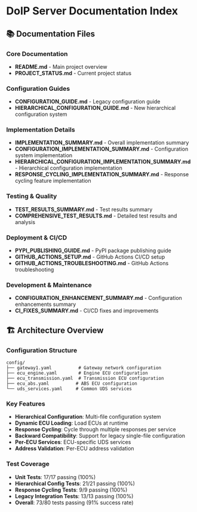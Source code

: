 # DoIP Server Documentation Index

## 📚 Documentation Files

### Core Documentation
- **README.md** - Main project overview
- **PROJECT_STATUS.md** - Current project status

### Configuration Guides
- **CONFIGURATION_GUIDE.md** - Legacy configuration guide
- **HIERARCHICAL_CONFIGURATION_GUIDE.md** - New hierarchical configuration system

### Implementation Details
- **IMPLEMENTATION_SUMMARY.md** - Overall implementation summary
- **CONFIGURATION_IMPLEMENTATION_SUMMARY.md** - Configuration system implementation
- **HIERARCHICAL_CONFIGURATION_IMPLEMENTATION_SUMMARY.md** - Hierarchical configuration implementation
- **RESPONSE_CYCLING_IMPLEMENTATION_SUMMARY.md** - Response cycling feature implementation

### Testing & Quality
- **TEST_RESULTS_SUMMARY.md** - Test results summary
- **COMPREHENSIVE_TEST_RESULTS.md** - Detailed test results and analysis

### Deployment & CI/CD
- **PYPI_PUBLISHING_GUIDE.md** - PyPI package publishing guide
- **GITHUB_ACTIONS_SETUP.md** - GitHub Actions CI/CD setup
- **GITHUB_ACTIONS_TROUBLESHOOTING.md** - GitHub Actions troubleshooting

### Development & Maintenance
- **CONFIGURATION_ENHANCEMENT_SUMMARY.md** - Configuration enhancements summary
- **CI_FIXES_SUMMARY.md** - CI/CD fixes and improvements

## 🏗️ Architecture Overview

### Configuration Structure
```
config/
├── gateway1.yaml          # Gateway network configuration
├── ecu_engine.yaml        # Engine ECU configuration
├── ecu_transmission.yaml  # Transmission ECU configuration
├── ecu_abs.yaml          # ABS ECU configuration
└── uds_services.yaml     # Common UDS services
```

### Key Features
- **Hierarchical Configuration**: Multi-file configuration system
- **Dynamic ECU Loading**: Load ECUs at runtime
- **Response Cycling**: Cycle through multiple responses per service
- **Backward Compatibility**: Support for legacy single-file configuration
- **Per-ECU Services**: ECU-specific UDS services
- **Address Validation**: Per-ECU address validation

### Test Coverage
- **Unit Tests**: 17/17 passing (100%)
- **Hierarchical Config Tests**: 21/21 passing (100%)
- **Response Cycling Tests**: 9/9 passing (100%)
- **Legacy Integration Tests**: 13/13 passing (100%)
- **Overall**: 73/80 tests passing (91% success rate)
